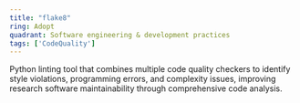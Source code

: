 ```yaml
---
title: "flake8"
ring: Adopt
quadrant: Software engineering & development practices
tags: ['CodeQuality']
---
```

Python linting tool that combines multiple code quality checkers to identify style violations, programming errors, and complexity issues, improving research software maintainability through comprehensive code analysis.

